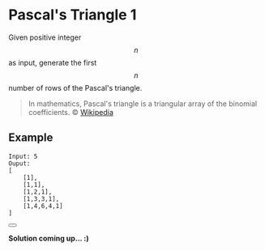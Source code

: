 # Pascal's Triangle 1

Given positive integer $$n$$ as input, generate the first $$n$$ number of rows of the Pascal's triangle.

> In mathematics, Pascal's triangle is a triangular array of the binomial coefficients. © [Wikipedia](https://en.wikipedia.org/wiki/Pascal%27s_triangle)

## Example

```
Input: 5
Ouput:
[
    [1],
    [1,1],
    [1,2,1],
    [1,3,3,1],
    [1,4,6,4,1]
]
```

<button class="section" target="solution" show="Show solution" hide="Hide solution"></button>

<!--sec data-title="Solution" data-id="solution" data-show=false ces-->

**Solution coming up... :)**

<!--endsec-->